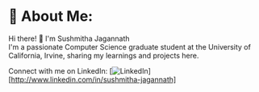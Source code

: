# 💫 About Me:
Hi there! 👋 I'm Sushmitha Jagannath<br>I'm a passionate Computer Science graduate student at the University of California, Irvine, sharing my learnings and projects here. 

Connect with me on LinkedIn: 
[![LinkedIn](https://img.shields.io/badge/LinkedIn-%230077B5.svg?logo=linkedin&logoColor=white)][http://www.linkedin.com/in/sushmitha-jagannath] 


<!-- Proudly created with GPRM ( https://gprm.itsvg.in ) -->
